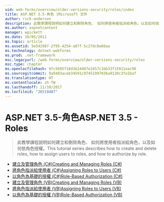 ```yaml
---
uid: web-forms/overview/older-versions-security/roles/index
title: ASP.NET 3.5-角色 |Microsoft 文件
author: rick-anderson
description: 此教學課程說明如何建立和刪除角色、 如何將使用者指派給角色，以及如何依角色授權。
ms.author: aspnetcontent
manager: wpickett
ms.date: 10/05/2011
ms.topic: article
ms.assetid: 5e542987-2f95-4254-a87f-5c27dc0a66aa
ms.technology: dotnet-webforms
ms.prod: .net-framework
msc.legacyurl: /web-forms/overview/older-versions-security/roles
msc.type: chapter
ms.openlocfilehash: 9fc5695f18d3624d07e2457c1bb33f15911eac96
ms.sourcegitcommit: 9a9483aceb34591c97451997036a9120c3fe2baf
ms.translationtype: HT
ms.contentlocale: zh-TW
ms.lasthandoff: 11/10/2017
ms.locfileid: "26519487"
---
```

<a name="aspnet-35---roles"></a><span data-ttu-id="a0f47-103">ASP.NET 3.5-角色</span><span class="sxs-lookup"><span data-stu-id="a0f47-103">ASP.NET 3.5 - Roles</span></span>
====================
> <span data-ttu-id="a0f47-104">此教學課程說明如何建立和刪除角色、 如何將使用者指派給角色，以及如何依角色授權。</span><span class="sxs-lookup"><span data-stu-id="a0f47-104">This tutorial series describes how to create and delete roles, how to assign users to roles, and how to authorize by role.</span></span>


- [<span data-ttu-id="a0f47-105">建立及管理角色 (C#)</span><span class="sxs-lookup"><span data-stu-id="a0f47-105">Creating and Managing Roles (C#)</span></span>](creating-and-managing-roles-cs.md)
- [<span data-ttu-id="a0f47-106">將角色指派給使用者 (C#)</span><span class="sxs-lookup"><span data-stu-id="a0f47-106">Assigning Roles to Users (C#)</span></span>](assigning-roles-to-users-cs.md)
- [<span data-ttu-id="a0f47-107">以角色為基礎的授權 (C#)</span><span class="sxs-lookup"><span data-stu-id="a0f47-107">Role-Based Authorization (C#)</span></span>](role-based-authorization-cs.md)
- [<span data-ttu-id="a0f47-108">建立及管理角色 (VB)</span><span class="sxs-lookup"><span data-stu-id="a0f47-108">Creating and Managing Roles (VB)</span></span>](creating-and-managing-roles-vb.md)
- [<span data-ttu-id="a0f47-109">將角色指派給使用者 (VB)</span><span class="sxs-lookup"><span data-stu-id="a0f47-109">Assigning Roles to Users (VB)</span></span>](assigning-roles-to-users-vb.md)
- [<span data-ttu-id="a0f47-110">以角色為基礎的授權 (VB)</span><span class="sxs-lookup"><span data-stu-id="a0f47-110">Role-Based Authorization (VB)</span></span>](role-based-authorization-vb.md)
